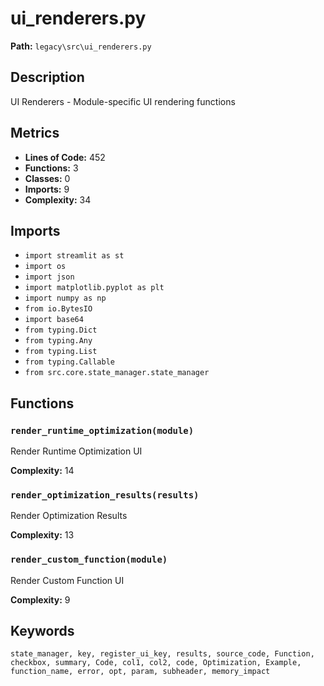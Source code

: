 # ui_renderers.py

**Path:** `legacy\src\ui_renderers.py`

## Description

UI Renderers - Module-specific UI rendering functions

## Metrics

- **Lines of Code:** 452
- **Functions:** 3
- **Classes:** 0
- **Imports:** 9
- **Complexity:** 34

## Imports

- `import streamlit as st`
- `import os`
- `import json`
- `import matplotlib.pyplot as plt`
- `import numpy as np`
- `from io.BytesIO`
- `import base64`
- `from typing.Dict`
- `from typing.Any`
- `from typing.List`
- `from typing.Callable`
- `from src.core.state_manager.state_manager`

## Functions

### `render_runtime_optimization(module)`

Render Runtime Optimization UI

**Complexity:** 14

### `render_optimization_results(results)`

Render Optimization Results

**Complexity:** 13

### `render_custom_function(module)`

Render Custom Function UI

**Complexity:** 9

## Keywords

`state_manager, key, register_ui_key, results, source_code, Function, checkbox, summary, Code, col1, col2, code, Optimization, Example, function_name, error, opt, param, subheader, memory_impact`

